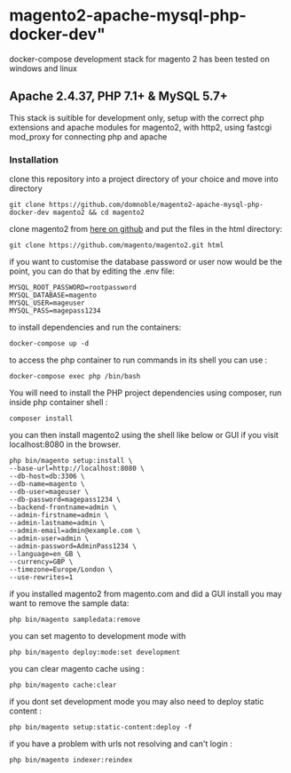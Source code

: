 # magento2-apache-mysql-php-docker-dev"

 docker-compose development stack for magento 2 has been tested on windows and linux

## Apache 2.4.37, PHP 7.1+ & MySQL 5.7+

This stack is suitible for development only, setup with the correct php extensions and apache modules for magento2, with http2, using fastcgi mod_proxy for connecting php and apache

### Installation

clone this repository into a project directory of your choice and move into directory

`git clone https://github.com/domnoble/magento2-apache-mysql-php-docker-dev magento2 && cd magento2`

clone magento2 from [here on github](https://github.com/magento/magento2/releases) and put the files in the html directory:

`git clone https://github.com/magento/magento2.git html`

if you want to customise the database password or user now would be the point, you can do that by editing the .env file:

```
MYSQL_ROOT_PASSWORD=rootpassword
MYSQL_DATABASE=magento
MYSQL_USER=mageuser
MYSQL_PASS=magepass1234
```

to install dependencies and run the containers:

`docker-compose up -d`

to access the php container to run commands in its shell you can use :

`docker-compose exec php /bin/bash`

You will need to install the PHP project dependencies using composer, run inside php container shell :

`composer install`

you can then install magento2 using the shell like below or GUI if you visit localhost:8080 in the browser.

```
php bin/magento setup:install \
--base-url=http://localhost:8080 \
--db-host=db:3306 \
--db-name=magento \
--db-user=mageuser \
--db-password=magepass1234 \
--backend-frontname=admin \
--admin-firstname=admin \
--admin-lastname=admin \
--admin-email=admin@example.com \
--admin-user=admin \
--admin-password=AdminPass1234 \
--language=en_GB \
--currency=GBP \
--timezone=Europe/London \
--use-rewrites=1
```

if you installed magento2 from magento.com and did a GUI install you may want to remove the sample data:

`php bin/magento sampledata:remove`

you can set magento to development mode with

`php bin/magento deploy:mode:set development`

you can clear magento cache using :

`php bin/magento cache:clear`

if you dont set development mode you may also need to deploy static content :

`php bin/magento setup:static-content:deploy -f`

if you have a problem with urls not resolving and can't login :

`php bin/magento indexer:reindex`

